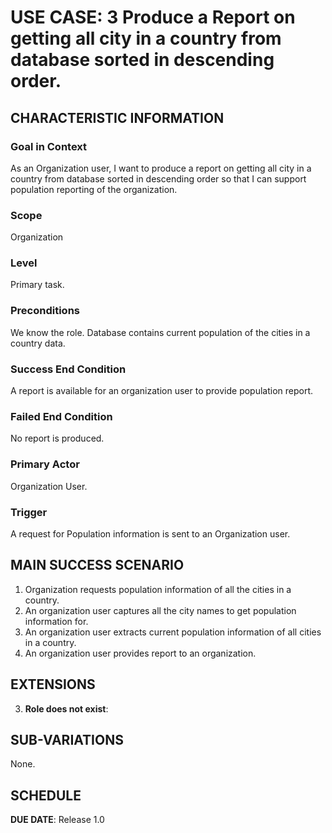 # USE CASE: 3 Produce a Report on getting all city in a country from database sorted in descending order.

## CHARACTERISTIC INFORMATION

### Goal in Context

As an Organization user, I want to produce a report on getting all city in a country from database sorted in descending order so that I can support population reporting of the organization.

### Scope

Organization

### Level

Primary task.

### Preconditions

We know the role.  Database contains current population of the cities in a country data.

### Success End Condition

A report is available for an organization user to provide population report.

### Failed End Condition

No report is produced.

### Primary Actor

Organization User.

### Trigger

A request for Population information is sent to an Organization user.

## MAIN SUCCESS SCENARIO

1. Organization requests population information of all the cities in a country.
2. An organization user captures all the city names to get population information for.
3. An organization user extracts current population information of all cities in a country.
4. An organization user provides report to an organization.

## EXTENSIONS

3. **Role does not exist**:

## SUB-VARIATIONS

None.

## SCHEDULE

**DUE DATE**: Release 1.0
